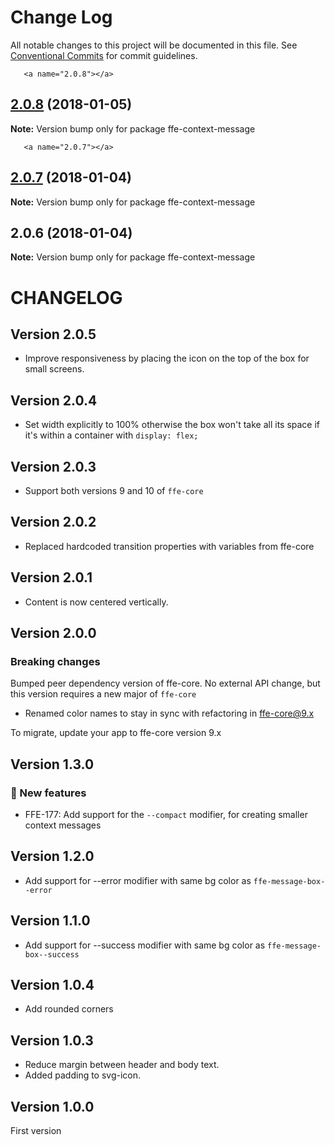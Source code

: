 # Change Log

All notable changes to this project will be documented in this file.
See [Conventional Commits](https://conventionalcommits.org) for commit guidelines.

       <a name="2.0.8"></a>

## [2.0.8](***REMOVED***) (2018-01-05)

**Note:** Version bump only for package ffe-context-message

       <a name="2.0.7"></a>

## [2.0.7](***REMOVED***) (2018-01-04)

**Note:** Version bump only for package ffe-context-message

<a name="2.0.6"></a>

## 2.0.6 (2018-01-04)

**Note:** Version bump only for package ffe-context-message

# CHANGELOG

## Version 2.0.5

* Improve responsiveness by placing the icon on the top of the box for small screens.

## Version 2.0.4

* Set width explicitly to 100% otherwise the box won't take all its space if it's within a container with `display: flex;`

## Version 2.0.3

* Support both versions 9 and 10 of `ffe-core`

## Version 2.0.2

* Replaced hardcoded transition properties with variables from ffe-core

## Version 2.0.1

* Content is now centered vertically.

## Version 2.0.0

### Breaking changes

Bumped peer dependency version of ffe-core. No external API change, but this version requires a new major of `ffe-core`

* Renamed color names to stay in sync with refactoring in ffe-core@9.x

To migrate, update your app to ffe-core version 9.x

## Version 1.3.0

### 🚀 New features

* FFE-177: Add support for the `--compact` modifier, for creating smaller context messages

## Version 1.2.0

* Add support for --error modifier with same bg color as `ffe-message-box--error`

## Version 1.1.0

* Add support for --success modifier with same bg color as `ffe-message-box--success`

## Version 1.0.4

* Add rounded corners

## Version 1.0.3

* Reduce margin between header and body text.
* Added padding to svg-icon.

## Version 1.0.0

First version
